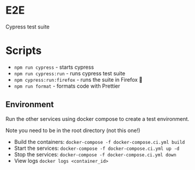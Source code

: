 # E2E

Cypress test suite

# Scripts

- `npm run cypress` - starts cypress
- `npm run cypress:run` - runs cypress test suite
- `npm cypress:run:firefox` - runs the suite in Firefox 🦊
- `npm run format` - formats code with Prettier

## Environment

Run the other services using docker compose to create a test environment.

Note you need to be in the root directory (not this one!)

- Build the containers: `docker-compose -f docker-compose.ci.yml build`
- Start the services: `docker-compose -f docker-compose.ci.yml up -d`
- Stop the services: `docker-compose -f docker-compose.ci.yml down`
- View logs `docker logs <container_id>`
